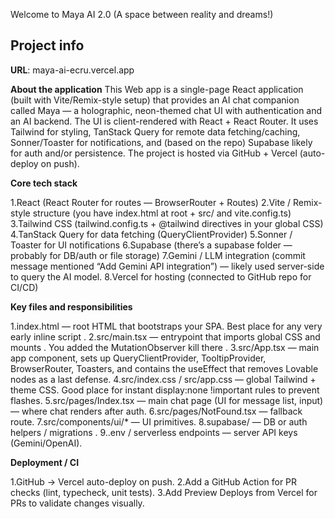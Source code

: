 Welcome to Maya AI 2.0 (A space between reality and dreams!)

## Project info

**URL**: maya-ai-ecru.vercel.app

**About the application**
This Web app is a single-page React application (built with Vite/Remix-style setup) that provides an AI chat companion called Maya — a holographic, neon-themed chat UI with authentication and an AI backend. The UI is client-rendered with React + React Router. It uses Tailwind for styling, TanStack Query for remote data fetching/caching, Sonner/Toaster for notifications, and (based on the repo) Supabase likely for auth and/or persistence. The project is hosted via GitHub + Vercel (auto-deploy on push).


**Core tech stack**

1.React (React Router for routes — BrowserRouter + Routes)
2.Vite / Remix-style structure (you have index.html at root + src/ and vite.config.ts)
3.Tailwind CSS (tailwind.config.ts + @tailwind directives in your global CSS)
4.TanStack Query for data fetching (QueryClientProvider)
5.Sonner / Toaster for UI notifications
6.Supabase (there’s a supabase folder — probably for DB/auth or file storage)
7.Gemini / LLM integration (commit message mentioned “Add Gemini API integration”) — likely used server-side to query the AI model.
8.Vercel for hosting (connected to GitHub repo for CI/CD)


**Key files and responsibilities**

1.index.html — root HTML that bootstraps your SPA. Best place for any very early inline script .
2.src/main.tsx — entrypoint that imports global CSS and mounts <App />. You added the MutationObserver kill there .
3.src/App.tsx — main app component, sets up QueryClientProvider, TooltipProvider, BrowserRouter, Toasters, and contains the useEffect that removes Lovable nodes as a last defense.
4.src/index.css / src/app.css — global Tailwind + theme CSS. Good place for instant display:none !important rules to prevent flashes.
5.src/pages/Index.tsx — main chat page (UI for message list, input) — where chat renders after auth.
6.src/pages/NotFound.tsx — fallback route.
7.src/components/ui/* — UI primitives.
8.supabase/ — DB or auth helpers / migrations .
9..env / serverless endpoints — server API keys (Gemini/OpenAI).


**Deployment / CI**

1.GitHub → Vercel auto-deploy on push.
2.Add a GitHub Action for PR checks (lint, typecheck, unit tests).
3.Add Preview Deploys from Vercel for PRs to validate changes visually.









